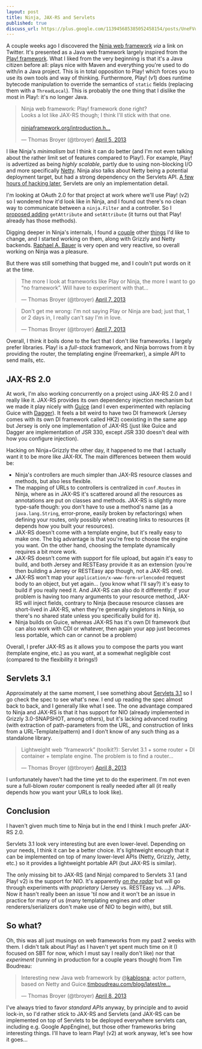 ```yaml
---
layout: post
title: Ninja, JAX-RS and Servlets
published: true
discuss_url: https://plus.google.com/113945685385052458154/posts/UneFVuF3myS
---
```

A couple weeks ago I discovered the [Ninja web framework](http://www.ninjaframework.org)
_via_ a link on Twitter. It's presented as a Java web framework largely inspired from
the [Play! framework](http://www.playframework.com). What I liked from the very beginning
is that it's a Java citizen before all: plays nice with Maven and everything you're used
to do with/in a Java project. This is in total opposition to Play! which forces you to
use its own tools and way of thinking. Furthermore, Play! (v1) does runtime bytecode
manipulation to override the semantics of `static` fields (replacing them with a
`ThreadLocal`). This is probably the one thing that I dislike the most in Play!: it's no
longer Java.

<blockquote class="twitter-tweet"><p>Ninja web framework: Play! framework done right?<br>Looks a lot like JAX-RS though; I think I'll stick with that one.<br><br><a href="http://t.co/TrCzBqTo9a" title="http://www.ninjaframework.org/introduction.html">ninjaframework.org/introduction.h…</a></p>&mdash; Thomas Broyer (@tbroyer) <a href="https://twitter.com/tbroyer/status/320153069285412864">April 5, 2013</a></blockquote>

I like Ninja's _minimalism_ but I think it can do better (and I'm not even talking about
the rather limit set of features compared to Play!). For example, Play! is advertized as
being _highly scalable_, partly due to using non-blocking I/O and more specifically
[Netty](http://netty.io). Ninja also talks about Netty being a potential deployment target,
but had a strong dependency on the Servlets API. [A few hours of hacking later](https://github.com/reyez/ninja/pull/85),
Servlets are only an implementation detail.

I'm looking at OAuth 2.0 for that project at work where we'll use Play! (v2) so I wondered
how it'd look like in Ninja, and I found out there's no clean way to communicate between a
`ninja.Filter` and a controller. So I [proposed adding](https://github.com/reyez/ninja/pull/86)
`getAttribute` and `setAttribute` (it turns out that Play! already has those methods).

Digging deeper in Ninja's internals, I found a [couple](https://github.com/reyez/ninja/issues/88)
other [things](https://github.com/reyez/ninja/issues/87) I'd like to change, and I started
working on them, along with Grizzly and Netty backends. [Raphael A. Bauer](https://github.com/reyez)
is very open and very reactive, so overall working on Ninja was a pleasure.

But there was still something that bugged me, and I couln't put words on it at the time.

<blockquote class="twitter-tweet"><p>The more I look at frameworks like Play or Ninja, the more I want to go “no framework”. Will have to experiment with that…</p>&mdash; Thomas Broyer (@tbroyer) <a href="https://twitter.com/tbroyer/status/320997765129854976">April 7, 2013</a></blockquote>

<blockquote class="twitter-tweet"><p>Don't get me wrong: I'm not saying Play or Ninja are bad; just that, 1 or 2 days in, I really can't say I'm in love.</p>&mdash; Thomas Broyer (@tbroyer) <a href="https://twitter.com/tbroyer/status/321020175291920384">April 7, 2013</a></blockquote>

Overall, I think it boils done to the fact that I don't like frameworks. I largely prefer
libraries. Play! is a _full-stack_ framework, and Ninja borrows from it by providing the
router, the templating engine (Freemarker), a simple API to send mails, etc.

JAX-RS 2.0
----------

At work, I'm also working concurrently on a project using JAX-RS 2.0 and I really like it.
JAX-RS provides its own dependency injection mechanism but we made it play nicely with
[Guice](http://code.google.com/p/google-guice/) (and I even experimented with replacing
Guice with [Dagger](http://square.github.io/dagger)). It feels a bit weird to have two
DI framework (Jersey comes with its own DI framework called HK2) coexisting in the same
app but Jersey is only one implementation of JAX-RS (just like Guice and Dagger are
implementation of JSR 330, except JSR 330 doesn't deal with how you configure injection).

Hacking on Ninja+Grizzly the other day, it happened to me that I actually want it to be
more like JAX-RX. The main differences between them would be:

 * Ninja's controllers are much simpler than JAX-RS resource classes and methods, but also
   less flexible.
 * The mapping of URLs to controllers is centralized in `conf.Routes` in Ninja, where as
   in JAX-RS it's scattered around all the resources as annotations are put on classes and
   methods. JAX-RS is slightly more type-safe though: you don't have to use a method's
   name (as a `java.lang.String`, error-prone, easily broken by refactorings) when defining
   your routes, only possibly when creating links to resources (it depends how you built
   your resources).
 * JAX-RS doesn't come with a template engine, but it's really easy to make one. The big
   advantage is that you're free to choose the engine you want. On the other hand, choosing
   the template dynamically requires a bit more work.
 * JAX-RS doesn't come with support for file upload, but again it's easy to build, and both
   Jersey and RESTEasy provide it as an extension (you're then building a Jersey or RESTEasy
   app though, not a JAX-RS one).
 * JAX-RS won't map your `application/x-www-form-urlencoded` request body to an object, but
   yet again… (you know what I'll say?) it's easy to build if you really need it. And JAX-RS
   can also do it differently: if your problem is having too many arguments to your resource
   method, JAX-RS will inject fields, contrary to Ninja (because resource classes are
   short-lived in JAX-RS, when they're generally singletons in Ninja, so there's no shared
   state unless you specifically build for it).
 * Ninja builds on Guice, whereas JAX-RS has it's own DI framework (but can also work with
   CDI or whatever, then again your app just becomes less portable, which can or cannot be
   a problem)

Overall, I prefer JAX-RS as it allows you to compose the parts you want (template engine,
etc.) as you want, at a somewhat negligible cost (compared to the flexibility it brings!)

Servlets 3.1
------------

Approximately at the same moment, I see something about [Servlets 3.1](http://jcp.org/en/jsr/detail?id=340)
so I go check the spec to see what's new. I end up reading the spec almost back to back, and I generally like what I see. The one advantage compared to Ninja and JAX-RS is that it has
support for NIO (already implemented in Grizzly 3.0-SNAPSHOT, among others), but it's lacking
advanced routing (with extraction of path-parameters from the URL, and construction of links from
a URL-Template/pattern) and I don't know of any such thing as a standalone library.

<blockquote class="twitter-tweet"><p>Lightweight web “framework” (toolkit?): Servlet 3.1 + some router + DI container + template engine. The problem is to find a router…</p>&mdash; Thomas Broyer (@tbroyer) <a href="https://twitter.com/tbroyer/status/321223833065508864">April 8, 2013</a></blockquote>

I unfortunately haven't had the time yet to do the experiment. I'm not even sure a full-blown
_router_ component is really needed after all (it really depends how you want your URLs
to look like).

Conclusion
----------

I haven't given much time to Ninja but in the end I think I much prefer JAX-RS 2.0.

Servlets 3.1 look very interesting but are even lower-level. Depending on your needs, I
think it can be a better choice. It's lightweight enough that it can be implemented on
top of many lower-level APIs (Netty, Grizzly, Jetty, etc.) so it provides a lightweight
portable API (but JAX-RS is similar).

The only missing bit to JAX-RS (and Ninja) compared to Servlets 3.1 (and Play! v2) is the 
support for NIO. It's apparently [_on the radar_](http://java.net/projects/jax-rs-spec/lists/users/archive/2012-10/message/12)
but will go through experiments with _proprietary_ (Jersey vs. RESTEasy vs. …) APIs. Now
it hasn't really been an issue 'til now and it won't be an issue in practice for many of us
(many templating engines and other renderers/serializers don't make use of NIO to begin with),
but still.

So what?
--------

Oh, this was all just musings on web frameworks from my past 2 weeks with them. I didn't
talk about Play! as I haven't yet spent much time on it (I focused on SBT for now, which
I must say I really don't like) nor that _experiment_ (running in production for a couple
years though) from Tim Boudreau:

<blockquote class="twitter-tweet"><p>Interesting new Java web framework by @<a href="https://twitter.com/kablosna">kablosna</a>; actor pattern, based on Netty and Guice.<a href="http://t.co/TIrgSBgQRK" title="http://timboudreau.com/blog/latest/read">timboudreau.com/blog/latest/re…</a></p>&mdash; Thomas Broyer (@tbroyer) <a href="https://twitter.com/tbroyer/status/321243058886815745">April 8, 2013</a></blockquote>
<script async src="//platform.twitter.com/widgets.js" charset="utf-8"></script>

I've always tried to favor _standard APIs_ anyway, by principle and to avoid lock-in, so
I'd rather stick to JAX-RS and Servlets (and JAX-RS can be implemented on top of Servlets
to be deployed everywhere servlets can, including e.g. Google AppEngine), but those other
frameworks bring interesting things. I'll have to learn Play! (v2) at work anyway, let's
see how it goes…
